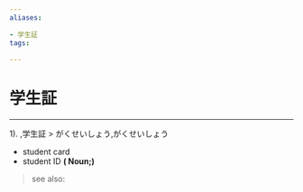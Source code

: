 ```yaml
---
aliases:
    
- 学生証
tags:
    
---
```


# 学生証
---
1).
,学生証 > がくせいしょう,がくせいしょう

- student card
- student ID
**( Noun;)**
> see also: 
            